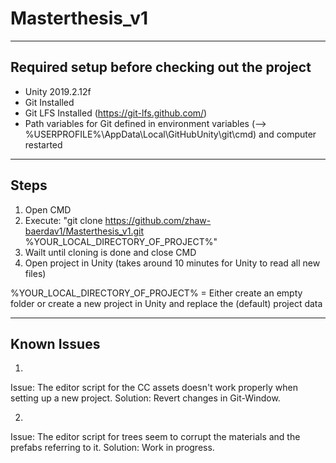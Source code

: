 # Masterthesis_v1

----------------------------------------------
Required setup before checking out the project
----------------------------------------------
- Unity 2019.2.12f
- Git Installed
- Git LFS Installed (https://git-lfs.github.com/)
- Path variables for Git defined in environment variables (--> %USERPROFILE%\AppData\Local\GitHubUnity\git\cmd\) and computer restarted

----------------------------------------------
Steps
----------------------------------------------
1. Open CMD
2. Execute: "git clone https://github.com/zhaw-baerdav1/Masterthesis_v1.git %YOUR_LOCAL_DIRECTORY_OF_PROJECT%"
3. Wailt until cloning is done and close CMD
4. Open project in Unity (takes around 10 minutes for Unity to read all new files)

%YOUR_LOCAL_DIRECTORY_OF_PROJECT% = Either create an empty folder or create a new project in Unity and replace the (default) project data

----------------------------------------------
Known Issues
----------------------------------------------
1. 
Issue: The editor script for the CC assets doesn't work properly when setting up a new project.
Solution: Revert changes in Git-Window.

2.
Issue: The editor script for trees seem to corrupt the materials and the prefabs referring to it.
Solution: Work in progress.
